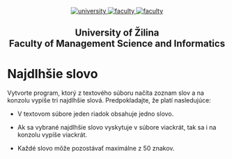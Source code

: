 <div align="center">
	<a href="https://www.uniza.sk/index.php/en/" target="_blank">
		<img src="https://img.shields.io/badge/university-University%20of%20Žilina-2B3A65.svg" alt="university">
	</a>
	<a href="https://www.fri.uniza.sk/en/" target="_blank">
		<img src="https://img.shields.io/badge/faculty-Faculty%20of%20Management%20Science%20and%20Informatics-FECE50.svg" alt="faculty">
	</a>
  <a href="https://vzdelavanie.uniza.sk/vzdelavanie/plany.php" target="_blank">
		<img src="https://img.shields.io/badge/program-Informatics-00a9e0.svg" alt="faculty">
	</a>
</div>

<h2 align="center">
	University of Žilina<br>Faculty of Management Science and Informatics
</h2>

# Najdlhšie slovo

Vytvorte program, ktorý z textového súboru načíta zoznam slov a na konzolu vypíše tri najdlhšie slová. Predpokladajte, že platí nasledujúce:

- V textovom súbore jeden riadok obsahuje jedno slovo.

- Ak sa vybrané najdlhšie slovo vyskytuje v súbore viackrát, tak sa i na konzolu vypíše viackrát.

- Každé slovo môže pozostávať maximálne z 50 znakov.
